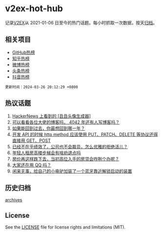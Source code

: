 # v2ex-hot-hub

 记录[V2EX](https://www.v2ex.com/)从 2021-01-06 日至今的热门话题。每小时抓取一次数据，按天[归档](archives)。
 
 ## 相关项目

- [GitHub热榜](https://github.com/snaildev/github-hot-hub)
- [知乎热榜](https://github.com/snaildev/zhihu-hot-hub)
- [微博热榜](https://github.com/snaildev/weibo-hot-hub)
- [头条热榜](https://github.com/snaildev/toutiao-hot-hub)
- [抖音热榜](https://github.com/snaildev/douyin-hot-hub)


 `更新时间：2024-03-26 20:12:29 +0800`

## 热议话题

1. [HackerNews 上看到的 [丑丑头像生成器]](https://www.v2ex.com/t/1027006)
1. [可以看看各位大佬的博客吗， 4042 年还有人写博客吗？](https://www.v2ex.com/t/1026924)
1. [如果能回到过去，你最想回到哪一年？](https://www.v2ex.com/t/1027003)
1. [开发 API 的时候 http method 应该使用 PUT、PATCH、DELETE 等协议还得直接用 GET、POST](https://www.v2ex.com/t/1026944)
1. [已经不在乎绩效了，公司也不会裁员，怎么优雅的拒绝活儿？](https://www.v2ex.com/t/1027121)
1. [年轻人租房高楼步梯会有啥劝退点吗](https://www.v2ex.com/t/1027055)
1. [房价再这样跌下去，当初高位入手的房贷会咋咧个办呢？](https://www.v2ex.com/t/1027163)
1. [大家还在用 QQ 吗？](https://www.v2ex.com/t/1027062)
1. [闲来无事，给自己的小电驴加装了一个蓝牙靠近解锁启动的装置](https://www.v2ex.com/t/1027088)

## 历史归档

[archives](archives)

## License

See the [LICENSE](LICENSE) file for license rights and limitations (MIT).
